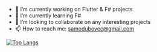 - 🔭 I’m currently working on Flutter & F# projects
- 🌱 I’m currently learning F#
- 👯 I’m looking to collaborate on any interesting projects
- 📫 How to reach me: samodubovec@gmail.com


[![Top Langs](https://github-readme-stats.vercel.app/api/top-langs/?username=Samo8&layout=compact&theme=dracula)](https://github.com/anuraghazra/github-readme-stats)
